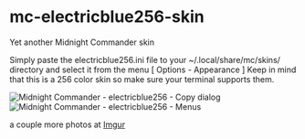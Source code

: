 # mc-electricblue256-skin
Yet another Midnight Commander skin

Simply paste the electricblue256.ini file to your ~/.local/share/mc/skins/ directory and select it 
from the menu [ Options - Appearance ]
Keep in mind that this is a 256 color skin so make sure your terminal supports them.

![Midnight Commander - electricblue256 - Copy dialog](http://i.imgur.com/yjbJRfh.png)
![Midnight Commander - electricblue256 - Menus](http://i.imgur.com/uRCOzPE.png)

a couple more photos at [Imgur](http://imgur.com/a/ZErf9)
